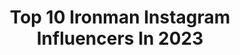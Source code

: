 ---
title: Top 10 Ironman Instagram Influencers In 2023
description: >-
  Find top ironman Instagram influencers in 2023. Most popular hashtags: #running #runningmotivation #triathlontraining #triathlon.
platform: Instagram
hits: 2150
text_top: Analyze the most popular Instagram profiles on inBeat.
text_bottom: Our platform has 2150 Instagram influencers like this for you to pitch.
profiles:
  - username: "cheryltaysg"
    fullname: >-
      Cheryl Tay
    bio: >-
      💻 Digital Content Creator 🌍 Championing Sustainability ❤ Founder |@RockTheNakedTruthSG 🎥 @HuangHouseProductions 🏊🏼‍♀️🚴🏻‍♀️🏃🏽‍♀️ Ironman Triathlete
    location: "United States"
    followers: 47213
    engagement: 200
    commentsToLikes: 0.004167
    id: ck0w3hjnttfy10i19wuw37289
    verified: false
    hashtags: "#taykemehuangmoretime, #bmwsingapore, #bmwxcheryltay, #shotoniphone"
  - username: "elien_janssen"
    fullname: >-
      E l i e n 🌱 Vegan
    bio: >-
      📍 𝐵𝑒𝑙𝑔𝑖𝑎𝑛 𝑡𝑟𝑖𝑎𝑡𝘩𝑙𝑒𝑡𝑒 🇧🇪 . 🌴 Ironman Hawaii finisher | 10K 36:35 | M: 2h54 🚲 Next: IM Hamburg . 🌲 Oᴜᴛᴅᴏᴏʀs . @intenzafitnessglobal @ridley_bikes .
    location: "United States"
    followers: 171816
    engagement: 600
    commentsToLikes: 0.044217
    id: ck5hjhor6gndp0i11r19tf8qk
    verified: false
    hashtags: "#runforlife, #laufenmachtgl, #runnerscommunity, #workoutmotivation"
  - username: "urrechu_"
    fullname: >-
      Iñigo Urrechu
    bio: >-
      Cocinero,IronMan y UltraMaratoniano 📺 ComoSapiens-TVE1 📺 CanalCocina @urrechu_zoco @cielodeurrechu @urrechuvelazquez @erreurrechu @akangasbyurrechu
    location: "Spain"
    followers: 9114
    engagement: 938
    commentsToLikes: 0.091870
    id: ck55l6q630vui0i11pe5f7v7i
    verified: false
    hashtags: "#familia, #superaci, #actitud, #urrechuvelazquez"
  - username: "pinkironlady"
    fullname: >-
      💖Shelley💖
    bio: >-
      3 X IRONMAN 🏃🏼‍♀️ 8 X IRONMAN 70.3🚴🏻‍♀️ IM70.3 WorldChampionships, France🌟 Masters Swimmer 🏊🏻‍♀️ Marathon Runner 🏃🏼‍♀️ 💓LOVES PINK & 👙 💓
    location: "United States"
    followers: 9155
    engagement: 913
    commentsToLikes: 0.050239
    id: ck6u6qndbh5rf0j71ty2dlh9t
    verified: false
    hashtags: "#fitnessgirl, #instarunner, #bikinifitness, #swim"
  - username: "nico_dream"
    fullname: >-
      🇫🇷 𝗡𝗜𝗖𝗢𝗟𝗔𝗦 🆂🆆🅸🅼 🅱🅸🅺🅴 🆁🆄🅽
    bio: >-
      ↝❃↜ ↝❃↜ ↝❃↜ ↝❃↜ ↝❃↜ 🥇1 Ironman 🥈8 Triathlons 🥉9 Marathons 🎽150 Dossards 🏁10 〰 130km 🔜 Une idée ? 🤨 ↝❃↜ ↝❃↜ ↝❃↜ ↝❃↜ ↝❃↜ 🎁 → #concoursnicodream
    location: "France"
    followers: 16390
    engagement: 606
    commentsToLikes: 0.089520
    id: ck6ty5sqj1ujt0j71jcb7r42j
    verified: false
    hashtags: "#werunparis, #osezcourir, #runitfast, #run"
  - username: "laeti_mtls"
    fullname: >-
      Laetitia Mtls🚒
    bio: >-
      🚒 Sapeur Pompier Paris ⚓️ plongée 💦 🤗 ironman 70.3 les sables 💪Tour de Corse à vélo 🚲 🥜@foodspring_fr laetiFSG (-15%) 👨‍👩‍👧‍👦@grouss_est_la ❤️
    location: "France"
    followers: 72538
    engagement: 634
    commentsToLikes: 0.026810
    id: ck6tkfsbc4m5z0j71vnizd5vz
    verified: false
    hashtags: "#swimming, #femmepompier, #triathlontraining, #bomberos"
  - username: "projekt_tri"
    fullname: >-
      Aga Badyna🇵🇱🇱🇺 𝗧𝗥𝗜𝗔𝗧𝗛𝗟𝗢𝗡
    bio: >-
      🖤Mom, AG triathlete 🎯IRONMAN to become✊🏻 🔜5150 Kraichgau 🖤INSTAGRAM HELP @instadlasportowcow 📍polish in Lux🇱🇺 🖤TRI content Creator📸🖋🎤 👇SPORT&MORE👇
    location: "Poland"
    followers: 6522
    engagement: 930
    commentsToLikes: 0.151853
    id: ck8t4sqfy7uw90j780mrw965v
    verified: false
    hashtags: "#bieganiejestprzereklamowane, #runninggirls, #hokaoneone, #triathlonistki"
  - username: "danigogs"
    fullname: >-
      Dani Gogarty
    bio: >-
      •Triathlete🏅3x Ironman, Ultrarunner 50m •Owner @the.rad.fam 🐰 •Supporting humans in 🏊🏻‍♀️🚴🏻‍♀️🏃🏽‍♀️ •USAT, USMS, ALTS, NASM Cert & RD 📢
    location: "United States"
    followers: 2659
    engagement: 1409
    commentsToLikes: 0.131008
    id: ckaoqzqa7l37l0i78tml1cpa0
    verified: false
    hashtags: "#triathlon, #cyclestyle, #cycleshots, #cyclegirl"
  - username: "deric_tv"
    fullname: >-
      Skye 📍📺
    bio: >-
      📺 Irish TV Broadcaster 💚 Environmentalist 🌈 Ironman, Swimrise & Adventurer ▶️ Content Creator 💡 MC & Collabs 📩 greg@bigandbright.ie
    location: ""
    followers: 33295
    engagement: 352
    commentsToLikes: 0.043945
    id: ck5zva9gu3uq70i14z01l6azt
    verified: false
    hashtags: "#heatwave, #ad, #belfast, #swimrise"
  - username: "ahappypace"
    fullname: >-
      Ash Davis 🏊🏻‍♀️🚴🏼‍♀️🏃🏼‍♀️
    bio: >-
      Optimist 🤗 Runner 🎉 3x IRONMAN @iFit Trainer ✨ USAT/RRCA Coach Mommy 💙💗🤰🏼🤰🏼Air Force wife @mattydtri 🏅5K-19:10 • 13.1-1:27 • 26.2-3:12 • 140.6-11:56
    location: "United States"
    followers: 35379
    engagement: 406
    commentsToLikes: 0.040427
    id: ck14gqqbz6klg0i19v6rs6i5m
    verified: false
    hashtags: "#pregnantwithtwins, #bumpdate, #33weekspregnant, #runnersmakethebestfriends"
---